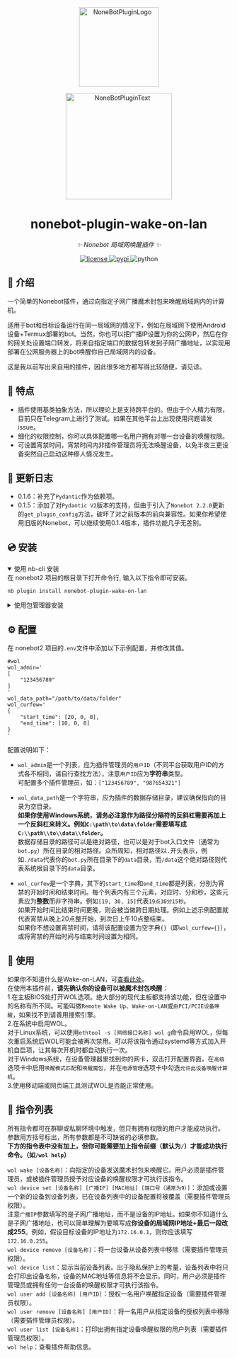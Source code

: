 <div align="center">
  <a href="https://v2.nonebot.dev/store"><img src="https://github.com/A-kirami/nonebot-plugin-template/blob/resources/nbp_logo.png" width="180" height="180" alt="NoneBotPluginLogo"></a>
  <br>
  <p><img src="https://github.com/A-kirami/nonebot-plugin-template/blob/resources/NoneBotPlugin.svg" width="240" alt="NoneBotPluginText"></p>
</div>

<div align="center">

# nonebot-plugin-wake-on-lan

_✨ Nonebot 局域网唤醒插件 ✨_


<a href="./LICENSE">
    <img src="https://img.shields.io/github/license/tiehu/nonebot-plugin-wake-on-lan.svg" alt="license">
</a>
<a href="https://pypi.python.org/pypi/nonebot-plugin-wake-on-lan">
    <img src="https://img.shields.io/pypi/v/nonebot-plugin-wake-on-lan.svg" alt="pypi">
</a>
<img src="https://img.shields.io/badge/python-3.9+-blue.svg" alt="python">

</div>

## 📖 介绍

一个简单的Nonebot插件，通过向指定子网广播魔术封包来唤醒局域网内的计算机。  

适用于bot和目标设备运行在同一局域网的情况下，例如在局域网下使用Android设备+Termux部署的bot。当然，你也可以把广播IP设置为你的公网IP，然后在你的网关处设置端口转发，将来自指定端口的数据包转发到子网广播地址，以实现用部署在公网服务器上的bot唤醒你自己局域网内的设备。

这是我以前写出来自用的插件，因此很多地方都写得比较随便，请见谅。

## 🧩 特点

- 插件使用基类抽象方法，所以理论上是支持跨平台的。但由于个人精力有限，目前只在Telegram上进行了测试。如果在其他平台上出现使用问题请发issue。
- 细化的权限控制，你可以具体配置哪一名用户拥有对哪一台设备的唤醒权限。
- 可设置宵禁时间，宵禁时间内非插件管理员将无法唤醒设备，以免半夜三更设备突然自己启动这种瘆人情况发生。

## 📝 更新日志
- 0.1.6：补充了`Pydantic`作为依赖项。
- 0.1.5：添加了对`Pydantic V2`版本的支持，但由于引入了`Nonebot 2.2.0`更新的`get_plugin_config`方法，破坏了对之前版本的前向兼容性。如果你希望使用旧版的Nonebot，可以继续使用0.1.4版本，插件功能几乎无差别。

## 💿 安装

<details open>
<summary>使用 nb-cli 安装</summary>
在 nonebot2 项目的根目录下打开命令行, 输入以下指令即可安装。

    nb plugin install nonebot-plugin-wake-on-lan

</details>

<details>
<summary>使用包管理器安装</summary>
在 nonebot2 项目的插件目录下, 打开命令行, 根据你使用的包管理器, 输入相应的安装命令。

<details>
<summary>pip</summary>

    pip install nonebot-plugin-wake-on-lan
</details>

打开 nonebot2 项目根目录下的 `pyproject.toml` 文件, 在 `[tool.nonebot]` 部分追加写入

    plugins = ["nonebot_plugin_wol"]

</details>

## ⚙️ 配置

在 nonebot2 项目的`.env`文件中添加以下示例配置，并修改其值。

    #wol
    wol_admin='
    [
        "123456789"
    ]
    '
    wol_data_path="/path/to/data/folder"
    wol_curfew='
    {
        "start_time": [20, 0, 0],
        "end_time": [10, 0, 0]
    }
    '

配置说明如下：
- `wol_admin`是一个列表，应为插件管理员的`用户ID`（不同平台获取用户ID的方式各不相同，请自行查找方法），注意`用户ID`应为**字符串**类型。  
可配置多个插件管理员，如：`["123456789", "987654321"]`

- `wol_data_path`是一个字符串，应为插件的数据存储目录，建议确保指向的目录为空目录。  
**如果你使用Windows系统，请务必注意作为路径分隔符的反斜杠需要再加上一个反斜杠来转义。例如`C:\path\to\data\folder`需要填写成`C:\\path\\to\\data\\folder`。**  
数据存储目录的路径可以是绝对路径，也可以是对于bot入口文件（通常为`bot.py`）所在目录的相对路径。众所周知，相对路径以`.`开头表示，例如`./data`代表你的`bot.py`所在目录下的`data`目录，而`/data`这个绝对路径则代表系统根目录下的`data`目录。

- `wol_curfew`是一个字典，其下的`start_time`和`end_time`都是列表，分别为宵禁的开始时间和结束时间。每个列表内有三个元素，对应时、分和秒，这些元素应为**整数**而非字符串。例如`[19, 30, 15]`代表`19点30分15秒`。  
如果开始时间比结束时间更晚，则会被当做跨日期处理。例如上述示例配置就代表宵禁从晚上20点整开始，到次日上午10点整结束。  
如果你不想设置宵禁时间，请将该配置设置为空字典`{}`（即`wol_curfew={}`），或将宵禁的开始时间与结束时间设置为相同。

## 🎉 使用

如果你不知道什么是Wake-on-LAN，可[查看此处](https://zh.wikipedia.org/wiki/%E7%B6%B2%E8%B7%AF%E5%96%9A%E9%86%92)。  
在使用本插件前，**请先确认你的设备可以被魔术封包唤醒**：  
1.在主板BIOS处打开WOL选项。绝大部分的现代主板都支持该功能，但在设置中的名称有所不同。可能叫做`Remote Wake Up`、`Wake-on-LAN`或`由PCI/PCIE设备唤醒`，如果找不到请善用搜索引擎。  
2.在系统中启用WOL。  
对于Linux系统，可以使用`ethtool -s [网络接口名称] wol g`命令启用WOL，但每次重启系统后WOL可能会被再次禁用。可以将该指令通过systemd等方式加入开机自启项，让其每次开机时都自动执行一次。  
对于Windows系统，在设备管理器里找到你的网卡，双击打开配置界面，在`高级`选项卡中启用`唤醒模式匹配`和`唤醒魔包`，并在`电源管理`选项卡中勾选`允许此设备唤醒计算机`。  
3.使用移动端或网页端工具测试WOL是否能正常使用。

## 📜 指令列表

所有指令都可在群聊或私聊环境中触发，但只有拥有权限的用户才能成功执行。  
参数用方括号标出，所有参数都是不可缺省的必填参数。  
**下方的指令表中没有加上，但你可能需要加上指令前缀（默认为`/`）才能成功执行命令。（如`/wol help`）**

`wol wake [设备名称]`：向指定的设备发送魔术封包来唤醒它。用户必须是插件管理员，或被插件管理员授予对应设备的唤醒权限才可执行该指令。  
`wol device set [设备名称] [广播IP] [MAC地址] [端口号（通常为9）]`：添加或设置一个新的设备到设备列表，已在设备列表中的设备配置将被覆盖（需要插件管理员权限）。  
注意`广播IP`参数填写的是子网广播地址，而不是设备的IP地址。如果你不知道什么是子网广播地址，也可以简单理解为要填写成**你设备的局域网IP地址+最后一段改成255**。例如，假设目标设备的IP地址为`172.16.0.1`，则你应该填写`172.16.0.255`。  
`wol device remove [设备名称]`：将一台设备从设备列表中移除（需要插件管理员权限）。  
`wol device list`：显示当前设备列表。出于隐私保护上的考量，设备列表中将只会打印出设备名称，设备的MAC地址等信息将不会显示。同时，用户必须是插件管理员或拥有任何一台设备的唤醒权限才可执行该指令。  
`wol user add [设备名称] [用户ID]`：授权一名用户唤醒指定设备（需要插件管理员权限）。  
`wol user remove [设备名称] [用户ID]`：将一名用户从指定设备的授权列表中移除（需要插件管理员权限）。  
`wol user list [设备名称]`：打印出拥有指定设备唤醒权限的用户列表（需要插件管理员权限）。  
`wol help`：查看插件帮助信息。